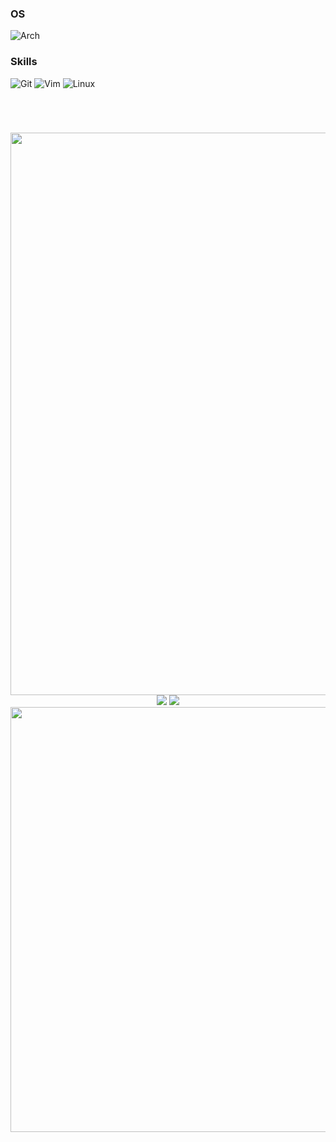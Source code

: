 ### OS
![Arch](https://img.shields.io/badge/Arch%20Linux-1793D1?logo=arch-linux&logoColor=fff&style=for-the-badge)
### Skills 
![Git](https://img.shields.io/badge/git-%23F05033.svg?style=for-the-badge&logo=git&logoColor=white) ![Vim](https://img.shields.io/badge/VIM-%2311AB00.svg?style=for-the-badge&logo=vim&logoColor=white) ![Linux](https://img.shields.io/badge/Linux-FCC624?style=for-the-badge&logo=linux&logoColor=black)


<br>

</h1>
<h1 align="center">
</h4>
</h1>

<p align="center">
   <img src="https://activity-graph.herokuapp.com/graph?username=4k1v&hide_title=true&bg_color=44454d&color=cfeefc&line=80cbc4&point=ffffff&area=false&hide_border=true" width="900"/>

  <img src="https://github-profile-summary-cards.vercel.app/api/cards/repos-per-language?username=4k1v&theme=nord_dark"/>

  <img src="https://github-profile-summary-cards.vercel.app/api/cards/most-commit-language?username=4k1v&theme=nord_dark" />

  <img src="https://github-readme-streak-stats.herokuapp.com/?user=4k1v&theme=onedark" width="680" />
</p>
